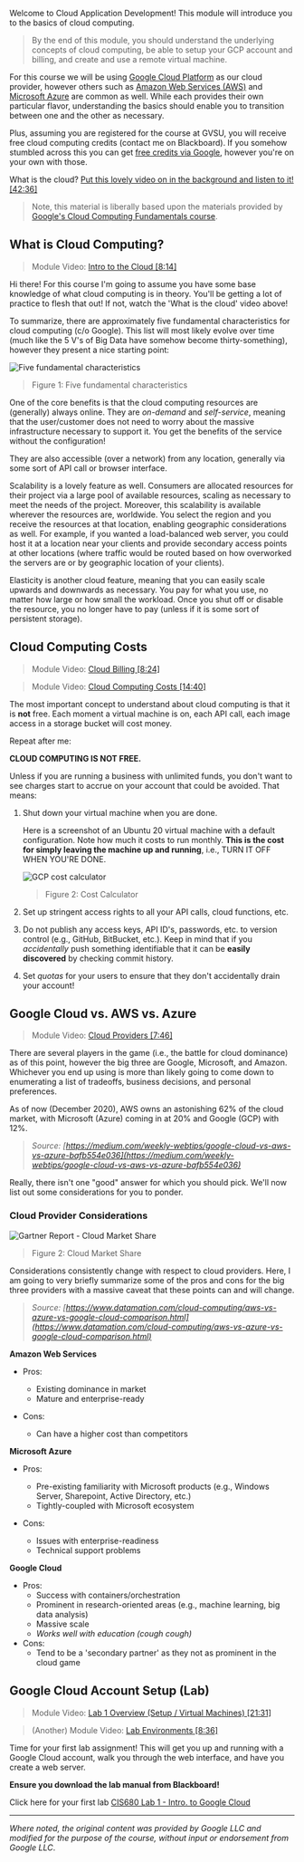 Welcome to Cloud Application Development!  This module will introduce you to the basics of cloud computing.

> By the end of this module, you should understand the underlying concepts of cloud computing, be able to setup your GCP account and billing, and create and use a remote virtual machine.

For this course we will be using [Google Cloud Platform](https://cloud.google.com/) as our cloud provider, however others such as [Amazon Web Services (AWS)](https://aws.amazon.com/) and [Microsoft Azure](https://azure.microsoft.com/) are common as well.  While each provides their own particular flavor, understanding the basics should enable you to transition between one and the other as necessary.

Plus, assuming you are registered for the course at GVSU, you will receive free cloud computing credits (contact me on Blackboard).  If you somehow stumbled across this you can get [free credits via Google](https://cloud.google.com/free), however you're on your own with those.

What is the cloud?  [Put this lovely video on in the background and listen to it! [42:36]](https://www.youtube.com/watch?v=JtUIQz_EkUw)

> Note, this material is liberally based upon the materials provided by [Google's Cloud Computing Fundamentals course](https://edu.google.com/programs/cloud-computing-curriculum/?modal_active=none).

## What is Cloud Computing?

> Module Video: <a href="https://youtu.be/AtRZiBrxKnI" target="_blank">Intro to the Cloud [8:14]</a>

Hi there!  For this course I'm going to assume you have some base knowledge of what cloud computing is in theory.  You'll be getting a lot of practice to flesh that out! If not, watch the 'What is the cloud' video above!

To summarize, there are approximately five fundamental characteristics for cloud computing (c/o Google).  This list will most likely evolve over time (much like the 5 V's of Big Data have somehow become thirty-something), however they present a nice starting point:

![Five fundamental characteristics](/CloudAppsDev/assets/images/1-characteristics.png "Five fundamental characteristics")

> Figure 1: Five fundamental characteristics

One of the core benefits is that the cloud computing resources are (generally) always online.  They are *on-demand* and *self-service*, meaning that the user/customer does not need to worry about the massive infrastructure necessary to support it.  You get the benefits of the service without the configuration!

They are also accessible (over a network) from any location, generally via some sort of API call or browser interface.

Scalability is a lovely feature as well.  Consumers are allocated resources for their project via a large pool of available resources, scaling as necessary to meet the needs of the project.  Moreover, this scalability is available wherever the resources are, worldwide.  You select the region and you receive the resources at that location, enabling geographic considerations as well.  For example, if you wanted a load-balanced web server, you could host it at a location near your clients and provide secondary access points at other locations (where traffic would be routed based on how overworked the servers are or by geographic location of your clients).

Elasticity is another cloud feature, meaning that you can easily scale upwards and downwards as necessary.  You pay for what you use, no matter how large or how small the workload.  Once you shut off or disable the resource, you no longer have to pay (unless if it is some sort of persistent storage).

## Cloud Computing Costs

> Module Video: <a href="https://youtu.be/V4hIVODKm20" target="_blank">Cloud Billing [8:24]</a>

> Module Video: <a href="https://youtu.be/huFVLTuPbrs" target="_blank">Cloud Computing Costs [14:40]</a>

The most important concept to understand about cloud computing is that it is **not** free.  Each moment a virtual machine is on, each API call, each image access in a storage bucket will cost money.  

Repeat after me:

**CLOUD COMPUTING IS NOT FREE.**

Unless if you are running a business with unlimited funds, you don't want to see charges start to accrue on your account that could be avoided.  That means:

1. Shut down your virtual machine when you are done.

    Here is a screenshot of an Ubuntu 20 virtual machine with a default configuration.  Note how much it costs to run monthly.  **This is the cost for simply leaving the machine up and running**, i.e., TURN IT OFF WHEN YOU'RE DONE.

    ![GCP cost calculator](/CloudAppsDev/assets/images/1-costs.png "GCP cost calculator")

    > Figure 2: Cost Calculator

2. Set up stringent access rights to all your API calls, cloud functions, etc.
3. Do not publish any access keys, API ID's, passwords, etc. to version control (e.g., GitHub, BitBucket, etc.).  Keep in mind that if you *accidentally* push something identifiable that it can be **easily discovered** by checking commit history.  
4. Set *quotas* for your users to ensure that they don't accidentally drain your account!

## Google Cloud vs. AWS vs. Azure

> Module Video: <a href="https://youtu.be/NvYXa7RM658" target="_blank">Cloud Providers [7:46]</a>

There are several players in the game (i.e., the battle for cloud dominance) as of this point, however the big three are Google, Microsoft, and Amazon.  Whichever you end up using is more than likely going to come down to enumerating a list of tradeoffs, business decisions, and personal preferences.  

As of now (December 2020), AWS owns an astonishing 62% of the cloud market, with Microsoft (Azure) coming in at 20% and Google (GCP) with 12%.  

> *Source: [https://medium.com/weekly-webtips/google-cloud-vs-aws-vs-azure-bafb554e036](https://medium.com/weekly-webtips/google-cloud-vs-aws-vs-azure-bafb554e036)*

Really, there isn't one "good" answer for which you should pick.  We'll now list out some considerations for you to ponder.

### Cloud Provider Considerations

![Gartner Report - Cloud Market Share](/CloudAppsDev/assets/images/Cloud-Gartner-report.png "Gartner Report - Cloud Market Share")

> Figure 2: Cloud Market Share

Considerations consistently change with respect to cloud providers.  Here, I am going to very briefly summarize some of the pros and cons for the big three providers with a massive caveat that these points can and will change.  

> *Source: [https://www.datamation.com/cloud-computing/aws-vs-azure-vs-google-cloud-comparison.html](https://www.datamation.com/cloud-computing/aws-vs-azure-vs-google-cloud-comparison.html)*

**Amazon Web Services**

* Pros:
  - Existing dominance in market
  - Mature and enterprise-ready
  
* Cons:
  - Can have a higher cost than competitors

**Microsoft Azure**

* Pros:
  - Pre-existing familiarity with Microsoft products (e.g., Windows Server, Sharepoint, Active Directory, etc.)
  - Tightly-coupled with Microsoft ecosystem

* Cons:
  - Issues with enterprise-readiness
  - Technical support problems

**Google Cloud**

* Pros:
  - Success with containers/orchestration
  - Prominent in research-oriented areas (e.g., machine learning, big data analysis)
  - Massive scale
  - *Works well with education (cough cough)*
* Cons:
  - Tend to be a 'secondary partner' as they not as prominent in the cloud game


## Google Cloud Account Setup (Lab)

> Module Video: <a href="https://youtu.be/IImFXvMWzM8" target="_blank">Lab 1 Overview (Setup / Virtual Machines) [21:31]</a>

> (Another) Module Video: <a href="https://youtu.be/PEjyIlvl-88" target="_blank">Lab Environments [8:36]</a>

Time for your first lab assignment!  This will get you up and running with a Google Cloud account, walk you through the web interface, and have you create a web server.  

**Ensure you download the lab manual from Blackboard!**

Click here for your first lab [CIS680 Lab 1 - Intro. to Google Cloud](https://efredericks.github.io/CloudAppsDev/codelabs/CIS680-Lab1-Setup)

<hr size="1" />

*Where noted, the original content was provided by Google LLC and modified for the purpose of the course, without input or endorsement from Google LLC*.